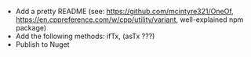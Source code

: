* Add a pretty README (see: https://github.com/mcintyre321/OneOf, https://en.cppreference.com/w/cpp/utility/variant, well-explained npm package)
* Add the following methods: ifTx, (asTx ???)
* Publish to Nuget